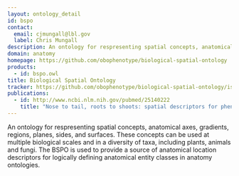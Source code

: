```yaml
---
layout: ontology_detail
id: bspo
contact: 
  email: cjmungall@lbl.gov
  label: Chris Mungall
description: An ontology for respresenting spatial concepts, anatomical axes, gradients, regions, planes, sides, and surfaces
domain: anatomy
homepage: https://github.com/obophenotype/biological-spatial-ontology 
products: 
  - id: bspo.owl
title: Biological Spatial Ontology
tracker: https://github.com/obophenotype/biological-spatial-ontology/issues
publications:
  - id: http://www.ncbi.nlm.nih.gov/pubmed/25140222
    title: "Nose to tail, roots to shoots: spatial descriptors for phenotypic diversity in the Biological Spatial Ontology."
---
```


An ontology for respresenting spatial concepts, anatomical axes, gradients, regions, planes, sides, and surfaces. These concepts can be used at multiple biological scales and in a diversity of taxa, including plants, animals and fungi. The BSPO is used to provide a source of anatomical location descriptors for logically defining anatomical entity classes in anatomy ontologies. 

